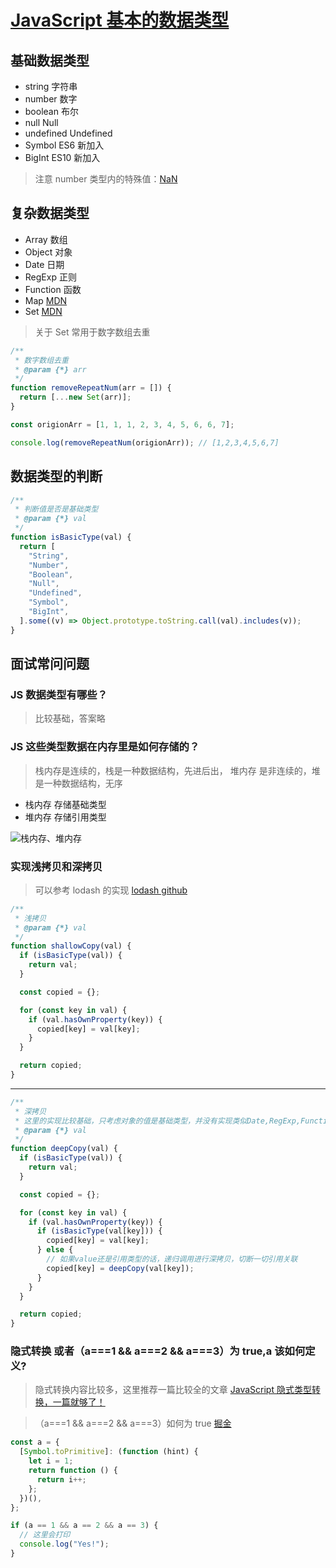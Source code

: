 # [JavaScript 基本的数据类型](https://developer.mozilla.org/zh-CN/docs/Web/JavaScript/Data_structures)

## 基础数据类型

- string 字符串
- number 数字
- boolean 布尔
- null Null
- undefined Undefined
- Symbol ES6 新加入
- BigInt ES10 新加入

> 注意 number 类型内的特殊值：[NaN](https://developer.mozilla.org/zh-CN/docs/Web/JavaScript/Reference/Global_Objects/NaN)

## 复杂数据类型

- Array 数组
- Object 对象
- Date 日期
- RegExp 正则
- Function 函数
- Map [MDN](https://developer.mozilla.org/zh-CN/docs/Web/JavaScript/Reference/Global_Objects/Map)
- Set [MDN](https://developer.mozilla.org/zh-CN/docs/Web/JavaScript/Reference/Global_Objects/Set)

> 关于 Set 常用于数字数组去重

```javascript
/**
 * 数字数组去重
 * @param {*} arr
 */
function removeRepeatNum(arr = []) {
  return [...new Set(arr)];
}

const origionArr = [1, 1, 1, 2, 3, 4, 5, 6, 6, 7];

console.log(removeRepeatNum(origionArr)); // [1,2,3,4,5,6,7]
```

## 数据类型的判断

```javascript
/**
 * 判断值是否是基础类型
 * @param {*} val
 */
function isBasicType(val) {
  return [
    "String",
    "Number",
    "Boolean",
    "Null",
    "Undefined",
    "Symbol",
    "BigInt",
  ].some((v) => Object.prototype.toString.call(val).includes(v));
}
```

## 面试常问问题

### JS 数据类型有哪些？

> 比较基础，答案略

### JS 这些类型数据在内存里是如何存储的？

> 栈内存是连续的，栈是一种数据结构，先进后出，
> 堆内存 是非连续的，堆是一种数据结构，无序

- 栈内存 存储基础类型
- 堆内存 存储引用类型

![栈内存、堆内存](https://pic2.zhimg.com/v2-5653d1ad171834da53a75a2189f4b2e1_1440w.jpg?source=172ae18b)

### 实现浅拷贝和深拷贝

> 可以参考 lodash 的实现 [lodash github](https://github.com/lodash/lodash/blob/master/cloneDeep.js)

```javascript
/**
 * 浅拷贝
 * @param {*} val
 */
function shallowCopy(val) {
  if (isBasicType(val)) {
    return val;
  }

  const copied = {};

  for (const key in val) {
    if (val.hasOwnProperty(key)) {
      copied[key] = val[key];
    }
  }

  return copied;
}
```

---

```javascript
/**
 * 深拷贝
 * 这里的实现比较基础，只考虑对象的值是基础类型，并没有实现类似Date,RegExp,Function等类型的值
 * @param {*} val
 */
function deepCopy(val) {
  if (isBasicType(val)) {
    return val;
  }

  const copied = {};

  for (const key in val) {
    if (val.hasOwnProperty(key)) {
      if (isBasicType(val[key])) {
        copied[key] = val[key];
      } else {
        // 如果value还是引用类型的话，递归调用进行深拷贝，切断一切引用关联
        copied[key] = deepCopy(val[key]);
      }
    }
  }

  return copied;
}
```

### 隐式转换 或者（a===1 && a===2 && a===3）为 true,a 该如何定义?

> 隐式转换内容比较多，这里推荐一篇比较全的文章 [JavaScript 隐式类型转换，一篇就够了！](https://chinese.freecodecamp.org/news/javascript-implicit-type-conversion/#--1)

> （a===1 && a===2 && a===3）如何为 true [掘金](https://juejin.cn/post/6844903854174109710#heading-14)

```javascript
const a = {
  [Symbol.toPrimitive]: (function (hint) {
    let i = 1;
    return function () {
      return i++;
    };
  })(),
};

if (a == 1 && a == 2 && a == 3) {
  // 这里会打印
  console.log("Yes!");
}
```
